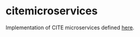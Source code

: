 # citemicroservices

Implementation of CITE microservices defined [here](https://github.com/cite-architecture/cite-services-spec).
